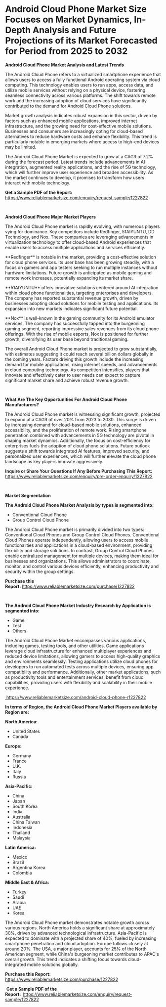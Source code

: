 <p><h1>Android Cloud Phone Market Size Focuses on Market Dynamics, In-Depth Analysis and Future Projections of its Market Forecasted for Period from 2025 to 2032</h1></p><p><strong>Android Cloud Phone Market Analysis and Latest Trends</strong></p>
<p><p>The Android Cloud Phone refers to a virtualized smartphone experience that allows users to access a fully functional Android operating system via cloud computing. This technology enables users to run apps, access data, and utilize mobile services without relying on a physical device, fostering seamless connectivity across various platforms. The shift towards remote work and the increasing adoption of cloud services have significantly contributed to the demand for Android Cloud Phone solutions.</p><p>Market growth analysis indicates robust expansion in this sector, driven by factors such as enhanced mobile applications, improved internet infrastructure, and the growing need for cost-effective mobile solutions. Businesses and consumers are increasingly opting for cloud-based alternatives to reduce hardware costs and enhance flexibility. This trend is particularly notable in emerging markets where access to high-end devices may be limited. </p><p>The Android Cloud Phone Market is expected to grow at a CAGR of 7.2% during the forecast period. Latest trends include advancements in AI integration, augmented reality applications, and the rise of 5G technology, which will further improve user experience and broaden accessibility. As the market continues to develop, it promises to transform how users interact with mobile technology.</p></p>
<p><strong>Get a Sample PDF of the Report:&nbsp;</strong> <a href="https://www.reliablemarketsize.com/enquiry/request-sample/1227822?utm_campaign=3015&utm_medium=2&utm_source=Github&utm_content=ia&utm_term=16042025&utm_id=android-cloud-phone">https://www.reliablemarketsize.com/enquiry/request-sample/1227822</a></p>
<p>&nbsp;</p>
<p><strong>Android Cloud Phone Major Market Players</strong></p>
<p><p>The Android Cloud Phone market is rapidly evolving, with numerous players vying for dominance. Key competitors include Redfinger, 51AIYUNTU, DD Technology, and Nox. These companies are leveraging advancements in virtualization technology to offer cloud-based Android experiences that enable users to access multiple applications and services efficiently.</p><p>**Redfinger** is notable in the market, providing a cost-effective solution for cloud phone services. Its user base has been growing steadily, with a focus on gamers and app testers seeking to run multiple instances without hardware limitations. Future growth is anticipated as mobile gaming and remote work increases, potentially expanding its market share.</p><p>**51AIYUNTU** offers innovative solutions centered around AI integration within cloud phone functionalities, targeting enterprises and developers. The company has reported substantial revenue growth, driven by businesses adopting cloud solutions for mobile testing and applications. Its expansion into new markets indicates significant future potential.</p><p>**Nox** is well-known in the gaming community for its Android emulator services. The company has successfully tapped into the burgeoning gaming segment, reporting impressive sales revenues from its cloud phone offerings. With the rise of mobile esports, Nox is positioned for further growth, diversifying its user base beyond traditional gaming.</p><p>The overall Android Cloud Phone market is projected to grow substantially, with estimates suggesting it could reach several billion dollars globally in the coming years. Factors driving this growth include the increasing demand for mobile applications, rising internet speeds, and advancements in cloud computing technology. As competition intensifies, players that innovate and effectively cater to user needs can expect to capture significant market share and achieve robust revenue growth.</p></p>
<p>&nbsp;</p>
<p><strong>What Are The Key Opportunities For Android Cloud Phone Manufacturers?</strong></p>
<p><p>The Android Cloud Phone market is witnessing significant growth, projected to expand at a CAGR of over 20% from 2023 to 2030. This surge is driven by increasing demand for cloud-based mobile solutions, enhanced accessibility, and the proliferation of remote work. Rising smartphone penetration combined with advancements in 5G technology are pivotal in shaping market dynamics. Additionally, the focus on cost-efficiency for enterprises fuels the adoption of cloud phone solutions. Future outlook suggests a shift towards integrated AI features, improved security, and personalized user experiences, which will further elevate the cloud phone landscape as key players innovate aggressively.</p></p>
<p><strong>Inquire or Share Your Questions If Any Before Purchasing This Report:</strong> <a href="https://www.reliablemarketsize.com/enquiry/pre-order-enquiry/1227822?utm_campaign=3015&utm_medium=2&utm_source=Github&utm_content=ia&utm_term=16042025&utm_id=android-cloud-phone">https://www.reliablemarketsize.com/enquiry/pre-order-enquiry/1227822</a></p>
<p>&nbsp;</p>
<p><strong>Market Segmentation</strong></p>
<p><strong>The Android Cloud Phone Market Analysis by types is segmented into:</strong></p>
<p><ul><li>Conventional Cloud Phone</li><li>Group Control Cloud Phone</li></ul></p>
<p><p>The Android Cloud Phone market is primarily divided into two types: Conventional Cloud Phones and Group Control Cloud Phones. Conventional Cloud Phones operate independently, allowing users to access mobile functionalities and applications in a cloud-based environment, providing flexibility and storage solutions. In contrast, Group Control Cloud Phones enable centralized management for multiple devices, making them ideal for businesses and organizations. This allows administrators to coordinate, monitor, and control various devices efficiently, enhancing productivity and security within the group settings.</p></p>
<p><strong>Purchase this Report:&nbsp;</strong><a href="https://www.reliablemarketsize.com/purchase/1227822?utm_campaign=3015&utm_medium=2&utm_source=Github&utm_content=ia&utm_term=16042025&utm_id=android-cloud-phone">https://www.reliablemarketsize.com/purchase/1227822</a></p>
<p>&nbsp;</p>
<p><strong>The Android Cloud Phone Market Industry Research by Application is segmented into:</strong></p>
<p><ul><li>Game</li><li>Test</li><li>Others</li></ul></p>
<p><p>The Android Cloud Phone Market encompasses various applications, including games, testing tools, and other utilities. Game applications leverage cloud infrastructure for enhanced multiplayer experiences and reduced device limitations, allowing gamers to access high-quality graphics and environments seamlessly. Testing applications utilize cloud phones for developers to run automated tests across multiple devices, ensuring app compatibility and performance. Additionally, other market applications, such as productivity tools and entertainment services, benefit from cloud capabilities, providing users with flexibility and scalability in their mobile experience.</p></p>
<p><a href="https://www.reliablemarketsize.com/android-cloud-phone-r1227822?utm_campaign=3015&utm_medium=2&utm_source=Github&utm_content=ia&utm_term=16042025&utm_id=android-cloud-phone">&nbsp;https://www.reliablemarketsize.com/android-cloud-phone-r1227822</a></p>
<p><strong>In terms of Region, the Android Cloud Phone Market Players available by Region are:</strong></p>
<p>
    <p> <strong> North America: </strong>
        <ul>
            <li>United States</li>
            <li>Canada</li>
        </ul>
        </p> 
    <p> <strong> Europe: </strong>
        <ul>
            <li>Germany</li>
            <li>France</li>
            <li>U.K.</li>
            <li>Italy</li>
            <li>Russia</li>
        </ul>
        </p> 
    <p> <strong> Asia-Pacific: </strong>
        <ul>
            <li>China</li>
            <li>Japan</li>
            <li>South Korea</li>
            <li>India</li>
            <li>Australia</li>
            <li>China Taiwan</li>
            <li>Indonesia</li>
            <li>Thailand</li>
            <li>Malaysia</li>
        </ul>
        </p> 
    <p> <strong> Latin America: </strong>
        <ul>
            <li>Mexico</li>
            <li>Brazil</li>
            <li>Argentina Korea</li>
            <li>Colombia</li>
        </ul>
        </p> 
    <p> <strong> Middle East & Africa: </strong>
        <ul>
            <li>Turkey</li>
            <li>Saudi</li>
            <li>Arabia</li>
            <li>UAE</li>
            <li>Korea</li>
        </ul>
    </p>
    </p>
<p><p>The Android Cloud Phone market demonstrates notable growth across various regions. North America holds a significant share at approximately 30%, driven by advanced technological infrastructure. Asia-Pacific is expected to dominate with a projected share of 40%, fueled by increasing smartphone penetration and cloud adoption. Europe follows closely at around 20%. The USA, a major player, accounts for 25% of the North American segment, while China's burgeoning market contributes to APAC's overall growth. This trend indicates a shifting focus towards cloud-integrated mobile solutions globally.</p></p>
<p><strong>Purchase this Report: </strong><a href="https://www.reliablemarketsize.com/purchase/1227822?utm_campaign=3015&utm_medium=2&utm_source=Github&utm_content=ia&utm_term=16042025&utm_id=android-cloud-phone">https://www.reliablemarketsize.com/purchase/1227822</a></p>
<p>&nbsp;<strong>Get a Sample PDF of the Report:&nbsp;&nbsp;</strong><a href="https://www.reliablemarketsize.com/enquiry/request-sample/1227822?utm_campaign=3015&utm_medium=2&utm_source=Github&utm_content=ia&utm_term=16042025&utm_id=android-cloud-phone">https://www.reliablemarketsize.com/enquiry/request-sample/1227822</a></p>
<p><strong></strong></p>
<p><p></p><p></p><p></p></p>